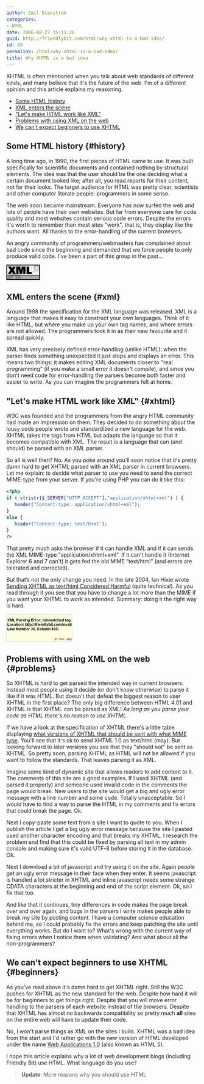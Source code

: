```yaml
---
author: Emil Stenström
categories:
- HTML
date: 2006-08-27 15:11:26
guid: http://friendlybit.com/html/why-xhtml-is-a-bad-idea/
id: 89
permalink: /html/why-xhtml-is-a-bad-idea/
title: Why XHTML is a bad idea
---
```


XHTML is often mentioned when you talk about web standards of different kinds, and many believe that it's the future of the web. I'm of a different opinion and this article explains my reasoning.

  * [Some HTML history](#history)
  * [XML enters the scene](#xml)
  * ["Let's make HTML work like XML"](#xhtml)
  * [Problems with using XML on the web](#problems)
  * [We can't expect beginners to use XHTML](#beginners)

## Some HTML history {#history}

A long time ago, in 1990, the first pieces of HTML came to use. It was built specifically for scientific documents and contained nothing by structural elements. The idea was that the user should be the one deciding what a certain document looked like; after all, you read reports for their content, not for their looks. The target audience for HTML was pretty clear, scientists and other computer literate people: programmers in some sense.

The web soon became mainstream. Everyone has now surfed the web and lots of people have their own websites. But far from everyone care for code quality and most websites contain serious code errors. Despite the errors it's worth to remember than most sites "work", that is, they display like the authors want. All thanks to the error-handling of the current browsers.

An angry community of programmers/webmasters has complained about bad code since the beginning and demanded that we force people to only produce valid code. I've been a part of this group in the past…

<img src="/images/item_xml.gif" alt="XML icon" class="secondary" />

## XML enters the scene {#xml}

Around 1998 the specification for the XML language was released. XML is a language that makes it easy to construct your own languages. Think of it like HTML, but where you make up your own tag names, and where errors are not allowed. The programmers took it in as their new favourite and it spread quickly.

XML has very precisely defined error-handling (unlike HTML): when the parser finds something unexpected it just stops and displays an error. This means two things: it makes editing XML documents closer to "real programming" (if you make a small error it doesn't compile), and since you don't need code for error-handling the parsers become both faster and easier to write. As you can imagine the programmers felt at home.

## "Let's make HTML work like XML" {#xhtml}

W3C was founded and the programmers from the angry HTML community had made an impression on them. They decided to do something about the lousy code people wrote and standardized a new language for the web. XHTML takes the tags from HTML but adapts the language so that it becomes compatible with XML. The result is a language that can (and should) be parsed with an XML parser.

So all is well then? No. As you poke around you'll soon notice that it's pretty damn hard to get XHTML parsed with an XML parser in current browsers. Let me explain: to decide what parser to use you need to send the correct MIME-type from your server. If you're using PHP you can do it like this:

```php
<?php
if ( stristr($_SERVER["HTTP_ACCEPT"],"application/xhtml+xml") ) {
   header("Content-type: application/xhtml+xml");
}
else {
   header("Content-type: text/html");
}
?>
```

That pretty much asks the browser if it can handle XML and if it can sends the XML MIME-type "application/xhtml+xml". If it can't handle it (Internet Explorer 6 and 7 can't) it gets fed the old MIME “text/html” (and errors are tolerated and corrected).

But that’s not the only change you need. In the late 2004, Ian Hixie wrote [Sending XHTML as text/html Considered Harmful](http://hixie.ch/advocacy/xhtml) (quite technical). As you read through it you see that you have to change a lot more than the MIME if you want your XHTML to work as intended. Summary: doing it the right way is hard.

<img src="/images/item_invalid.jpg" alt="Screenshot of invalid XHTML" class="secondary" />

## Problems with using XML on the web {#problems}

So XHTML is hard to get parsed the intended way in current browsers. Instead most people using it decide (or don't know otherwise) to parse it like if it was HTML. But doesn't that defeat the biggest reason to user XHTML in the first place? The only big difference between HTML 4.01 and XHTML is that XHTML can be parsed as XML! _As long as you parse your code as HTML there's no reason to use XHTML_.

If we have a look at the specification of XHTML there's a little table displaying [what versions of XHTML that should be sent with what MIME type](http://www.w3.org/TR/xhtml-media-types/#summary). You'll see that it's ok to send XHTML 1.0 as text/html (may). But looking forward to later versions you see that they "should not" be sent as XHTML. So pretty soon, parsing XHTML as HTML will not be allowed if you want to follow the standards. That leaves parsing it as XML.

Imagine some kind of dynamic site that allows readers to add content to it. The comments of this site are a good examples. If I used XHTML (and parsed it properly) and someone used invalid code in the comments the page would break. New users to the site would get a big and ugly error message with a line number and some code. Totally unacceptable. So I would have to find a way to parse the HTML in my comments and fix errors that could break the page. Ok.

Next I copy-paste some text from a site I want to quote to you. When I publish the article I get a big ugly error message because the site I pasted used another character encoding and that breaks my XHTML. I research the problem and find that this could be fixed by parsing all text in my admin console and making sure it's valid UTF-8 before storing it in the database. Ok.

Next I download a bit of javascript and try using it on the site. Again people get an ugly error message in their face when they enter. It seems javascript is handled a lot stricter in XHTML and inline javascript needs some strange CDATA characters at the beginning and end of the script element. Ok, so I fix that too.

And like that it continues, tiny differences in code makes the page break over and over again, and bugs in the parsers I write makes people able to break my site by posting content. I have a computer science education behind me, so I could probably fix the errors and keep patching the site until everything works. But do I want to? What's wrong with the current way of fixing errors when I notice them when validating? And what about all the non-programmers?

## We can't expect beginners to use XHTML {#beginners}

As you've read above it's damn hard to get XHTML right. Still the W3C pushes for XHTML as the new standard for the web. Despite how hard it will be for beginners to get things right. Despite that you will move error handling to the parsers of each website instead of the browsers. Despite that XHTML has almost no backwards compatibility so pretty much **all** sites on the entire web will have to update their code.

No, I won't parse things as XML on the sites I build. XHTML was a bad idea from the start and I'd rather go with the new version of HTML developed under the name [Web Applications 1.0](http://whatwg.org/specs/web-apps/current-work/) (also known as HTML 5).

I hope this article explains why a lot of web development blogs (including Friendly Bit) use HTML. What language do you use?

> **Update**: More reasons why you should use HTML

